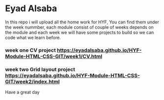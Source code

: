 # Eyad Alsaba 
In this repo i will upload all the home work for HYF, You can find them under the week nummber, each module consist of couple of weeks depends on the module and each week we will have some projects to build so we can code what we learn before. 
### week one CV project https://eyadalsaba.github.io/HYF-Module-HTML-CSS-GIT/week1/CV.html
### week two Grid layout project https://eyadalsaba.github.io/HYF-Module-HTML-CSS-GIT/week2/index.html
Have a great day 
